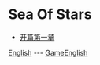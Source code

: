 # Sea Of Stars
* [开篇第一章](start.md)    

[English](../../english.md) --- [GameEnglish](../game_english.md)